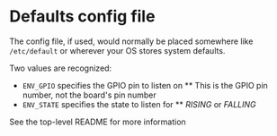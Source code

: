 # Defaults config file

The config file, if used, would normally be placed somewhere like
`/etc/default` or wherever your OS stores system defaults.

Two values are recognized:

* `ENV_GPIO` specifies the GPIO pin to listen on
**  This is the GPIO pin number, not the board's pin number
* `ENV_STATE` specifies the state to listen for
**  *RISING* or *FALLING*

See the top-level README for more information
